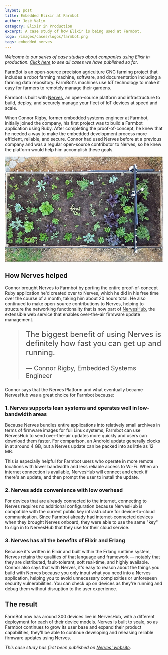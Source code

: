 ```yaml
---
layout: post
title: Embedded Elixir at Farmbot
author: José Valim
category: Elixir in Production
excerpt: A case study of how Elixir is being used at Farmbot.
logo: /images/cases/logos/farmbot.png
tags: embedded nerves
---
```


*Welcome to our series of case studies about companies using Elixir in production. [Click here](/cases.html) to see all cases we have published so far.*

[FarmBot](https://farm.bot/) is an open-source precision agriculture CNC farming project that includes a robot farming machine, software, and documentation including a farming data repository. FarmBot's machines use IoT technology to make it easy for farmers to remotely manage their gardens.

Farmbot is built with [Nerves](https://www.nerves-project.org/), an open-source platform and infrastructure to build, deploy, and securely manage your fleet of IoT devices at speed and scale.

When Connor Rigby, former embedded systems engineer at Farmbot, initially joined the company, his first project was to build a Farmbot application using Ruby. After completing the proof-of-concept, he knew that he needed a way to make the embedded development process more efficient, reliable, and secure. Connor had used Nerves before at a previous company and was a regular open-source contributor to Nerves, so he knew the platform would help him accomplish these goals.

![Farmbot](/images/cases/bg/farmbot.jpg)

## How Nerves helped

Connor brought Nerves to Farmbot by porting the entire proof-of-concept Ruby application he'd created over to Nerves, which he did in his free time over the course of a month, taking him about 20 hours total. He also continued to make open-source contributions to Nerves, helping to structure the networking functionality that is now part of [NervesHub](https://www.nerves-hub.org/), the extensible web service that enables over-the-air firmware update management.

<blockquote style="font-size: 24px; color: #444">
<p>The biggest benefit of using Nerves is definitely how fast you can get up and running.</p>
<p style="font-size: 20px">— Connor Rigby, Embedded Systems Engineer</p>
</blockquote>

Connor says that the Nerves Platform and what eventually became NervesHub was a great choice for Farmbot because:

### 1. Nerves supports lean systems and operates well in low-bandwidth areas

Because Nerves bundles entire applications into relatively small archives in terms of firmware images for full Linux systems, Farmbot can use NervesHub to send over-the-air updates more quickly and users can download them faster. For comparison, an Android update generally clocks in at around 4 GB, but a Nerves update can be packed into as little as 12 MB. 

This is especially helpful for Farmbot users who operate in more remote locations with lower bandwidth and less reliable access to Wi-Fi. When an internet connection is available, NervesHub will connect and check if there's an update, and then prompt the user to install the update. 

### 2. Nerves adds convenience with low overhead

For devices that are already connected to the internet, connecting to Nerves requires no additional configuration because NervesHub is compatible with the current public key infrastructure for device-to-cloud communication. Since Farmbot already had internet-connected devices when they brought Nerves onboard, they were able to use the same "key" to sign in to NervesHub that they use for their cloud service. 

### 3. Nerves has all the benefits of Elixir and Erlang

Because it's written in Elixir and built within the Erlang runtime system, Nerves retains the qualities of that language and framework — notably that they are distributed, fault-tolerant, soft real-time, and highly available. Connor also says that with Nerves, it's easy to reason about the things you build with Nerves because you only input what you need into a Nerves application, helping you to avoid unnecessary complexities or unforeseen security vulnerabilities. You can check up on devices as they're running and debug them without disruption to the user experience.

## The result

FarmBot now has around 300 devices live in NervesHub, with a different deployment for each of their device models. Nerves is built to scale, so as Farmbot continues to grow its user base and expand their product capabilities, they'll be able to continue developing and releasing reliable firmware updates using Nerves.  

*This case study has first been published on [Nerves' website](https://www.nerves-project.org/customer-farmbot)*.
